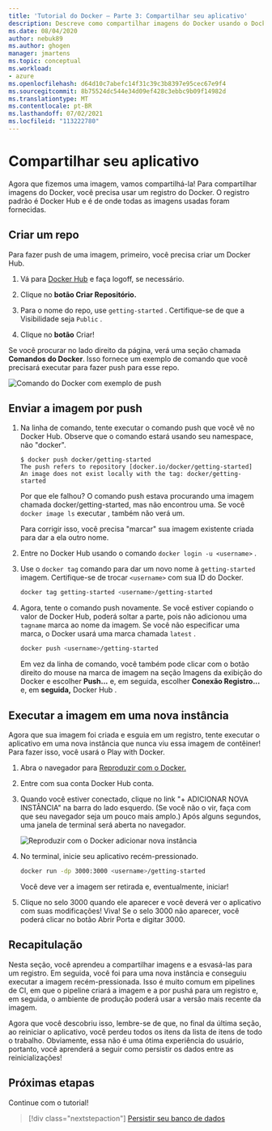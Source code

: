 ```yaml
---
title: 'Tutorial do Docker – Parte 3: Compartilhar seu aplicativo'
description: Descreve como compartilhar imagens do Docker usando o Docker Hub registro.
ms.date: 08/04/2020
author: nebuk89
ms.author: ghogen
manager: jmartens
ms.topic: conceptual
ms.workload:
- azure
ms.openlocfilehash: d64d10c7abefc14f31c39c3b8397e95cec67e9f4
ms.sourcegitcommit: 8b75524dc544e34d09ef428c3ebbc9b09f14982d
ms.translationtype: MT
ms.contentlocale: pt-BR
ms.lasthandoff: 07/02/2021
ms.locfileid: "113222780"
---
```

# <a name="share-your-app"></a>Compartilhar seu aplicativo

Agora que fizemos uma imagem, vamos compartilhá-la! Para compartilhar imagens do Docker, você precisa usar um registro do Docker. O registro padrão é Docker Hub e é de onde todas as imagens usadas foram fornecidas.

## <a name="create-a-repo"></a>Criar um repo

Para fazer push de uma imagem, primeiro, você precisa criar um Docker Hub.

1. Vá para [Docker Hub](https://hub.docker.com/signup/msftedge?utm_source=msftedge) e faça logoff, se necessário.

1. Clique no **botão Criar Repositório.**

1. Para o nome do repo, use `getting-started` . Certifique-se de que a Visibilidade seja `Public` .

1. Clique no **botão** Criar!

Se você procurar no lado direito da página, verá uma seção chamada **Comandos do Docker**. Isso fornece um exemplo de comando que você precisará executar para fazer push para esse repo.

![Comando do Docker com exemplo de push](media/push-command.png)

## <a name="push-the-image"></a>Enviar a imagem por push

1. Na linha de comando, tente executar o comando push que você vê no Docker Hub. Observe que o comando estará usando seu namespace, não "docker".

    ```plaintext
    $ docker push docker/getting-started
    The push refers to repository [docker.io/docker/getting-started]
    An image does not exist locally with the tag: docker/getting-started
    ```

    Por que ele falhou? O comando push estava procurando uma imagem chamada docker/getting-started, mas não encontrou uma. Se você `docker image ls` executar , também não verá um.

    Para corrigir isso, você precisa "marcar" sua imagem existente criada para dar a ela outro nome.

1. Entre no Docker Hub usando o comando `docker login -u <username>` .

1. Use o `docker tag` comando para dar um novo nome à `getting-started` imagem. Certifique-se de trocar `<username>` com sua ID do Docker.

    ```bash
    docker tag getting-started <username>/getting-started
    ```

1. Agora, tente o comando push novamente. Se você estiver copiando o valor de Docker Hub, poderá soltar a parte, pois não adicionou uma `tagname` marca ao nome da imagem. Se você não especificar uma marca, o Docker usará uma marca chamada `latest` .

    ```bash
    docker push <username>/getting-started
    ```

    Em vez da linha de comando, você também pode  clicar com o botão direito do mouse na marca de imagem na seção Imagens da exibição do Docker e escolher **Push...** e, em seguida, escolher **Conexão Registro...** e, em **seguida,** Docker Hub .

## <a name="run-the-image-on-a-new-instance"></a>Executar a imagem em uma nova instância

Agora que sua imagem foi criada e esguia em um registro, tente executar o aplicativo em uma nova instância que nunca viu essa imagem de contêiner! Para fazer isso, você usará o Play with Docker.

1. Abra o navegador para [Reproduzir com o Docker.](http://play-with-docker.com)

1. Entre com sua conta Docker Hub conta.

1. Quando você estiver conectado, clique no link "+ ADICIONAR NOVA INSTÂNCIA" na barra do lado esquerdo. (Se você não o vir, faça com que seu navegador seja um pouco mais amplo.) Após alguns segundos, uma janela de terminal será aberta no navegador.

    ![Reproduzir com o Docker adicionar nova instância](media/pwd-add-new-instance.png)

1. No terminal, inicie seu aplicativo recém-pressionado.

    ```bash
    docker run -dp 3000:3000 <username>/getting-started
    ```

    Você deve ver a imagem ser retirada e, eventualmente, iniciar!

1. Clique no selo 3000 quando ele aparecer e você deverá ver o aplicativo com suas modificações! Viva! Se o selo 3000 não aparecer, você  poderá clicar no botão Abrir Porta e digitar 3000.

## <a name="recap"></a>Recapitulação

Nesta seção, você aprendeu a compartilhar imagens e a esvasá-las para um registro. Em seguida, você foi para uma nova instância e conseguiu executar a imagem recém-pressionada. Isso é muito comum em pipelines de CI, em que o pipeline criará a imagem e a por pushá para um registro e, em seguida, o ambiente de produção poderá usar a versão mais recente da imagem.

Agora que você descobriu isso, lembre-se de que, no final da última seção, ao reiniciar o aplicativo, você perdeu todos os itens da lista de itens de todo o trabalho. Obviamente, essa não é uma ótima experiência do usuário, portanto, você aprenderá a seguir como persistir os dados entre as reinicializações!

## <a name="next-steps"></a>Próximas etapas

Continue com o tutorial!

> [!div class="nextstepaction"]
> [Persistir seu banco de dados](persist-your-data.md)
